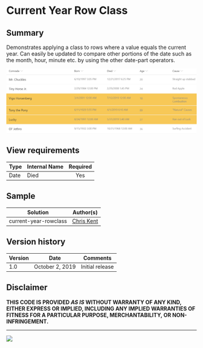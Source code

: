 # Current Year Row Class

## Summary
Demonstrates applying a class to rows where a value equals the current year. Can easily be updated to compare other portions of the date such as the month, hour, minute etc. by using the other date-part operators.

![Screenshot](./assets/screenshot.png)

## View requirements

|Type|Internal Name|Required|
|---|---|:---:|
|Date|Died|Yes|

## Sample

Solution|Author(s)
--------|---------
current-year-rowclass | [Chris Kent](https://twitter.com/thechriskent)

## Version history

Version|Date|Comments
-------|----|--------
1.0|October 2, 2019|Initial release

## Disclaimer
**THIS CODE IS PROVIDED *AS IS* WITHOUT WARRANTY OF ANY KIND, EITHER EXPRESS OR IMPLIED, INCLUDING ANY IMPLIED WARRANTIES OF FITNESS FOR A PARTICULAR PURPOSE, MERCHANTABILITY, OR NON-INFRINGEMENT.**

---

<img src="https://pnptelemetry.azurewebsites.net/sp-dev-list-formatting/view-samples/current-year-rowclass" />